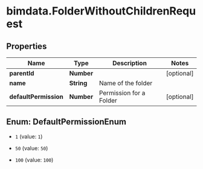 # bimdata.FolderWithoutChildrenRequest

## Properties

Name | Type | Description | Notes
------------ | ------------- | ------------- | -------------
**parentId** | **Number** |  | [optional] 
**name** | **String** | Name of the folder | 
**defaultPermission** | **Number** | Permission for a Folder | [optional] 



## Enum: DefaultPermissionEnum


* `1` (value: `1`)

* `50` (value: `50`)

* `100` (value: `100`)




